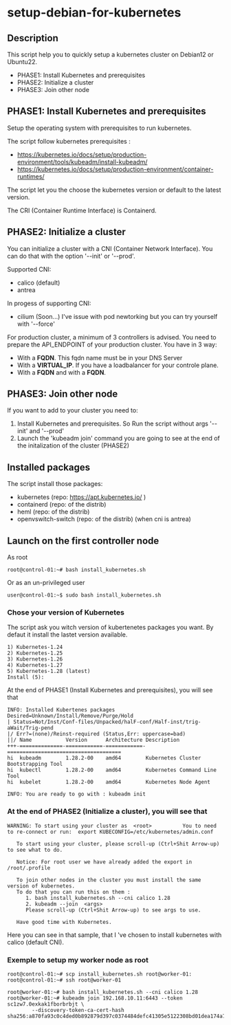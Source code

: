 # setup-debian-for-kubernetes

## Description
This script help you to quickly setup a kubernetes cluster on Debian12 or Ubuntu22.

- PHASE1: Install Kubernetes and prerequisites
- PHASE2: Initialize a cluster
- PHASE3: Join other node

## PHASE1: Install Kubernetes and prerequisites
Setup the operating system with prerequisites to run kubernetes.

The script follow kubernetes prerequisites :
- https://kubernetes.io/docs/setup/production-environment/tools/kubeadm/install-kubeadm/
- https://kubernetes.io/docs/setup/production-environment/container-runtimes/

The script let you the choose the kubernetes version or default to the latest version.

The CRI (Container Runtime Interface) is Containerd.

## PHASE2: Initialize a cluster
You can initialize a cluster with a CNI (Container Network Interface).
You can do that with the option '--init' or '--prod'.

Supported CNI:
- calico (default)
- antrea

In progess of supporting CNI:
- cilium (Soon...) I've issue with pod newtorking but you can try yourself with '--force'

For production cluster, a minimum of 3 controllers is advised.
You need to prepare the API_ENDPOINT of your production cluster.
You have in 3 way:
- With a __FQDN__. This fqdn name must be in your DNS Server
- With a __VIRTUAL_IP__. If you have a loadbalancer for your controle plane.
- With a __FQDN__ and with a __FQDN__.


## PHASE3: Join other node
If you want to add to your cluster you need to:
1. Install Kubernetes and prerequisites. So Run the script without args '--init' and '--prod'
2. Launch the 'kubeadm join' command you are going to see at the end of the initalization of the cluster (PHASE2)


## Installed packages
The script install those packages:
- kubernetes (repo: https://apt.kubernetes.io/ )
- containerd (repo: of the distrib)
- heml (repo: of the distrib)
- openvswitch-switch (repo: of the distrib) (when cni is antrea)


## Launch on the first controller node
As root
```
root@control-01:~# bash install_kubernetes.sh
```

Or as an un-privileged user
```
user@control-01:~$ sudo bash install_kubernetes.sh
```

### Chose your version of Kubernetes
The script ask you witch version of kubertenetes packages you want.
By defaut it install the lastet version available.
```
1) Kubernetes-1.24
2) Kubernetes-1.25
3) Kubernetes-1.26
4) Kubernetes-1.27
5) Kubernetes-1.28 (latest)
Install (5):
```

At the end of PHASE1 (Install Kubernetes and prerequisites), you will see that
```
INFO: Installed Kubertenes packages
Desired=Unknown/Install/Remove/Purge/Hold
| Status=Not/Inst/Conf-files/Unpacked/halF-conf/Half-inst/trig-aWait/Trig-pend
|/ Err?=(none)/Reinst-required (Status,Err: uppercase=bad)
||/ Name           Version      Architecture Description
+++-==============-============-============-=====================================
hi  kubeadm        1.28.2-00    amd64        Kubernetes Cluster Bootstrapping Tool
hi  kubectl        1.28.2-00    amd64        Kubernetes Command Line Tool
hi  kubelet        1.28.2-00    amd64        Kubernetes Node Agent

INFO: You are ready to go with : kubeadm init
```

### At the end of PHASE2 (Initialize a cluster), you will see that

```
WARNING: To start using your cluster as  <root>          You to need to re-connect or run:  export KUBECONFIG=/etc/kubernetes/admin.conf

   To start using your cluster, please scroll-up (Ctrl+Shit Arrow-up) to see what to do.

   Notice: For root user we have already added the export in /root/.profile

   To join other nodes in the cluster you must install the same version of kubernetes.
   To do that you can run this on them :
      1. bash install_kubernetes.sh --cni calico 1.28
      2. kubeadm --join  <args>
      Please scroll-up (Ctrl+Shit Arrow-up) to see args to use.

   Have good time with Kubernetes.
```
Here you can see in that sample, that I 've chosen to install kubernetes with calico (default CNI).

### Exemple to setup my worker node as root
```
root@control-01:~# scp install_kubernetes.sh root@worker-01:
root@control-01:~# ssh root@worker-01

root@worker-01:~# bash install_kubernetes.sh --cni calico 1.28
root@worker-01:~# kubeadm join 192.168.10.11:6443 --token sc1zw7.0exkak1fborbrbjt \
        --discovery-token-ca-cert-hash sha256:a870fa93c0c4ded0b892879d397c0374484defc41305e5122308bd01dea174a7
```
